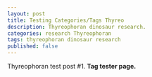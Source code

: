 ```yaml
---
layout: post
title: Testing Categories/Tags Thyreo
description: Thyreophoran dinosaur research.
categories: research Thyreophoran
tags: thyreophoran dinosaur research
published: false
---
```


Thyreophoran test post #1.
**Tag tester page.**
